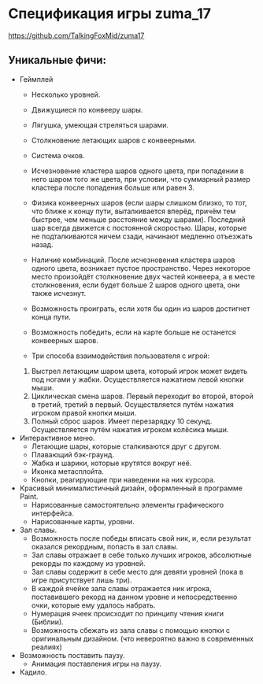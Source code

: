# Спецификация игры zuma_17
https://github.com/TalkingFoxMid/zuma17
## Уникальные фичи:
- Геймплей
    - Несколько уровней.
    - Движущиеся по конвееру шары.
    - Лягушка, умеющая стреляться шарами.
    - Столкновение летающих шаров с конвеерными.
    - Система очков.
    - Исчезновение кластера шаров одного цвета,
    при попадении в него шаром того же цвета, при условии, что
      суммарный размер кластера после попадения больше или равен 3.
    
    - Физика конвеерных шаров (если шары слишком близко, то тот, что ближе
      к концу пути, выталкивается вперёд, причём тем быстрее, чем
      меньше расстояние между шарами). Последний шар всегда движется с постоянной скоростью. 
      Шары, которые не подталкиваются ничем сзади, начинают медленно отъезжать назад.
    - Наличие комбинаций. После исчезновения кластера шаров одного цвета, возникает пустое пространство.
      Через некоторое место произойдёт столкновение двух частей конвеера, а в месте столкновения, если будет больше 2
      шаров одного цвета, они также исчезнут.
    - Возможность проиграть, если хотя бы один из шаров достигнет конца пути.
    - Возможность победить, если на карте больше не останется конвеерных шаров.
    - Три способа взаимодействия пользователя с игрой:
    1) Выстрел летающим шаром цвета, который игрок может видеть
    под ногами у жабки. Осуществляется нажатием левой кнопки мыши.
    2) Циклическая смена шаров. Первый переходит во второй, второй в третий, третий в первый.
    Осуществляется путём нажатия игроком правой кнопки мыши.
    3) Полный сброс шаров. Имеет перезарядку 10 секунд. Осуществляется путём нажатия игроком
    колёсика мыши.
- Интерактивное меню.
    - Летающие шары, которые сталкиваются друг с другом.
    - Плавающий бэк-граунд.
    - Жабка и шарики, которые крутятся вокруг неё.
    - Иконка метасплойта.
    - Кнопки, реагирующие при наведении на них курсора.
- Красивый минималистичный дизайн, оформленный в программе Paint.
    - Нарисованные самостоятельно элементы графического интерфейса.
    - Нарисованные карты, уровни.
- Зал славы.
    - Возможность после победы вписать свой ник, и, если результат оказался рекордным,
    попасть в зал славы.
    - Зал славы отражает в себе только лучших игроков, абсолютные рекорды по каждому из уровней.
    - Зал славы содержит в себе место для девяти уровней (пока в игре присутствует лишь три).
    - В каждой ячейке зала славы отражается ник игрока, поставившего рекорд на данном уровне
    и непосредственно очки, которые ему удалось набрать.
    - Нумерация ячеек происходит по принципу чтения книги (Библии).
    - Возможность сбежать из зала славы с помощью кнопки с оригинальным дизайном. (что невероятно важно в современных реалиях)
- Возможность поставить паузу.
    - Анимация поставления игры на паузу.
- Кадило.